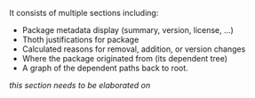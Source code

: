 It consists of multiple sections including:

-   Package metadata display (summary, version, license, ...)
-   Thoth justifications for package
-   Calculated reasons for removal, addition, or version changes
-   Where the package originated from (its dependent tree)
-   A graph of the dependent paths back to root.

_this section needs to be elaborated on_

